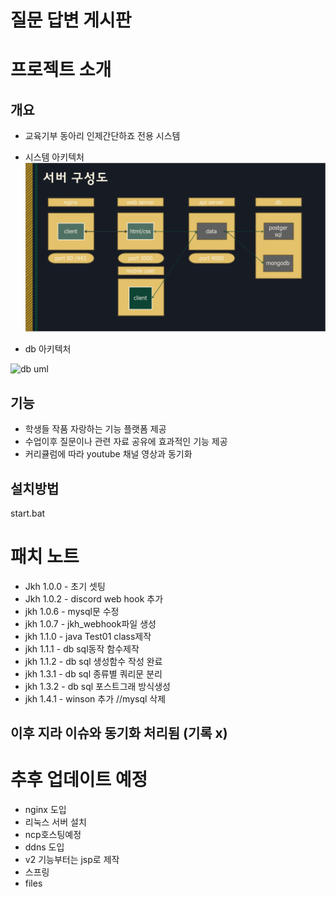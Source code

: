 # 질문 답변 게시판
# 프로젝트 소개
## 개요
- 교육기부 동아리 인제간단하죠 전용 시스템
- 시스템 아키텍처
![Architecture](./Architecture2.png)

- db 아키텍처

![db uml](./Dbuml.png)

## 기능
- 학생들 작품 자랑하는 기능 플랫폼 제공
- 수업이후 질문이나 관련 자료 공유에 효과적인 기능 제공
- 커리큘럼에 따라 youtube 채널 영상과 동기화

## 설치방법



start.bat

# 패치 노트
- Jkh 1.0.0 - 초기 셋팅
- Jkh 1.0.2 - discord web hook 추가
- jkh 1.0.6 - mysql문 수정
- jkh 1.0.7 - jkh_webhook파일 생성 
- jkh 1.1.0 - java Test01 class제작
- jkh 1.1.1 - db sql동작 함수제작
- jkh 1.1.2 - db sql 생성함수 작성 완료
- jkh 1.3.1 - db sql 종류별 쿼리문 분리
- jkh 1.3.2 - db sql 포스트그래 방식생성
- jkh 1.4.1 - winson 추가 //mysql 삭제

## 이후 지라 이슈와 동기화 처리됨 (기록 x)

# 추후 업데이트 예정
- nginx 도입
- 리눅스 서버 설치
- ncp호스팅예정
- ddns 도입
- v2 기능부터는 jsp로 제작 
- 스프링
- files
